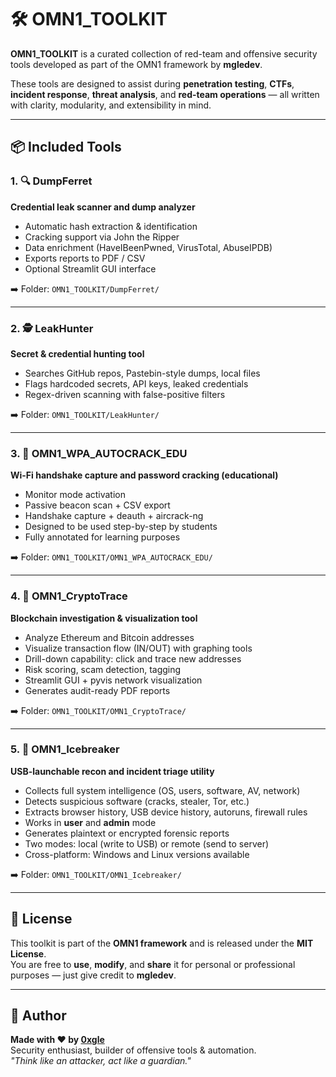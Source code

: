 # 🛠 OMN1_TOOLKIT

**OMN1_TOOLKIT** is a curated collection of red-team and offensive security tools developed as part of the OMN1 framework by **mgledev**.

These tools are designed to assist during **penetration testing**, **CTFs**, **incident response**, **threat analysis**, and **red-team operations** — all written with clarity, modularity, and extensibility in mind.

---

## 📦 Included Tools

### 1. 🔍 DumpFerret  
**Credential leak scanner and dump analyzer**

- Automatic hash extraction & identification  
- Cracking support via John the Ripper  
- Data enrichment (HaveIBeenPwned, VirusTotal, AbuseIPDB)  
- Exports reports to PDF / CSV  
- Optional Streamlit GUI interface  

➡️ Folder: `OMN1_TOOLKIT/DumpFerret/`

---

### 2. 🕵️ LeakHunter  
**Secret & credential hunting tool**

- Searches GitHub repos, Pastebin-style dumps, local files  
- Flags hardcoded secrets, API keys, leaked credentials  
- Regex-driven scanning with false-positive filters  

➡️ Folder: `OMN1_TOOLKIT/LeakHunter/`

---

### 3. 📡 OMN1_WPA_AUTOCRACK_EDU  
**Wi-Fi handshake capture and password cracking (educational)**

- Monitor mode activation  
- Passive beacon scan + CSV export  
- Handshake capture + deauth + aircrack-ng  
- Designed to be used step-by-step by students  
- Fully annotated for learning purposes  

➡️ Folder: `OMN1_TOOLKIT/OMN1_WPA_AUTOCRACK_EDU/`

---

### 4. 🧠 OMN1_CryptoTrace  
**Blockchain investigation & visualization tool**

- Analyze Ethereum and Bitcoin addresses  
- Visualize transaction flow (IN/OUT) with graphing tools  
- Drill-down capability: click and trace new addresses  
- Risk scoring, scam detection, tagging  
- Streamlit GUI + pyvis network visualization  
- Generates audit-ready PDF reports  

➡️ Folder: `OMN1_TOOLKIT/OMN1_CryptoTrace/`

---

### 5. 🧊 OMN1_Icebreaker  
**USB-launchable recon and incident triage utility**

- Collects full system intelligence (OS, users, software, AV, network)  
- Detects suspicious software (cracks, stealer, Tor, etc.)  
- Extracts browser history, USB device history, autoruns, firewall rules  
- Works in **user** and **admin** mode  
- Generates plaintext or encrypted forensic reports  
- Two modes: local (write to USB) or remote (send to server)  
- Cross-platform: Windows and Linux versions available  

➡️ Folder: `OMN1_TOOLKIT/OMN1_Icebreaker/`

---

## 📜 License

This toolkit is part of the **OMN1 framework** and is released under the **MIT License**.  
You are free to **use**, **modify**, and **share** it for personal or professional purposes — just give credit to **mgledev**.

---

## 🚀 Author

**Made with ❤️ by [0xgle](https://github.com/mgledev)**  
Security enthusiast, builder of offensive tools & automation.  
_"Think like an attacker, act like a guardian."_
